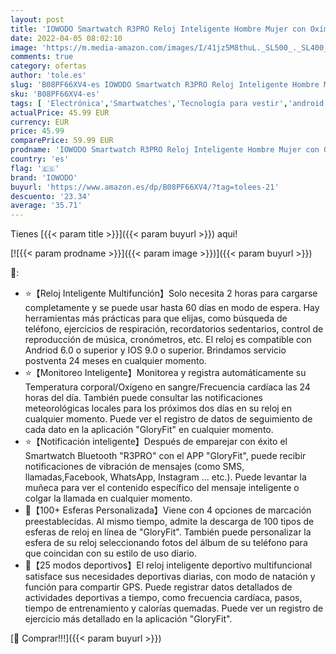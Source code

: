 ```yaml
---
layout: post
title: 'IOWODO Smartwatch R3PRO Reloj Inteligente Hombre Mujer con Oxímetro SpO2  1.69" Pantalla con Termómetro Pulsómetro Sueño Podómetro Pulsera Actividad Impermeable IP68 para Android IOS Nuevo -2 Correas '
date: 2022-04-05 08:02:10
image: 'https://m.media-amazon.com/images/I/41jz5M8thuL._SL500_._SL400_.jpg'
comments: true
category: ofertas
author: 'tole.es'
slug: 'B08PF66XV4-es IOWODO Smartwatch R3PRO Reloj Inteligente Hombre Mujer con...'
sku: 'B08PF66XV4-es'
tags: [ 'Electrónica','Smartwatches','Tecnología para vestir','android','iowodo', ]
actualPrice: 45.99 EUR
currency: EUR
price: 45.99
comparePrice: 59.99 EUR
prodname: 'IOWODO Smartwatch R3PRO Reloj Inteligente Hombre Mujer con Oxímetro SpO2  1.69" Pantalla con Termómetro Pulsómetro Sueño Podómetro Pulsera Actividad Impermeable IP68 para Android IOS Nuevo -2 Correas '
country: 'es'
flag: '🇪🇸'
brand: 'IOWODO'
buyurl: 'https://www.amazon.es/dp/B08PF66XV4/?tag=tolees-21'
descuento: '23.34'
average: '35.71'
---
```


Tienes [{{< param title >}}]({{< param buyurl >}}) aqui!

[![{{< param prodname >}}]({{< param image >}})]({{< param buyurl >}})

🔎:

- ⭐【Reloj Inteligente Multifunción】Solo necesita 2 horas para cargarse completamente y se puede usar hasta 60 días en modo de espera. Hay herramientas más prácticas para que elijas, como búsqueda de teléfono, ejercicios de respiración, recordatorios sedentarios, control de reproducción de música, cronómetros, etc. El reloj es compatible con Andriod 6.0 o superior y IOS 9.0 o superior. Brindamos servicio postventa 24 meses en cualquier momento.
- ⭐【Monitoreo Inteligente】Monitorea y registra automáticamente su Temperatura corporal/Oxígeno en sangre/Frecuencia cardíaca las 24 horas del día. También puede consultar las notificaciones meteorológicas locales para los próximos dos días en su reloj en cualquier momento. Puede ver el registro de datos de seguimiento de cada dato en la aplicación "GloryFit" en cualquier momento.
- ⭐【Notificación inteligente】Después de emparejar con éxito el Smartwatch Bluetooth "R3PRO" con el APP "GloryFit", puede recibir notificaciones de vibración de mensajes (como SMS, llamadas,Facebook, WhatsApp, Instagram ... etc.). Puede levantar la muñeca para ver el contenido específico del mensaje inteligente o colgar la llamada en cualquier momento.
- 🌙【100+ Esferas Personalizada】Viene con 4 opciones de marcación preestablecidas. Al mismo tiempo, admite la descarga de 100 tipos de esferas de reloj en línea de "GloryFit". También puede personalizar la esfera de su reloj seleccionando fotos del álbum de su teléfono para que coincidan con su estilo de uso diario.
- 🌙【25 modos deportivos】El reloj inteligente deportivo multifuncional satisface sus necesidades deportivas diarias, con modo de natación y función para compartir GPS. Puede registrar datos detallados de actividades deportivas a tiempo, como frecuencia cardíaca, pasos, tiempo de entrenamiento y calorías quemadas. Puede ver un registro de ejercicio más detallado en la aplicación "GloryFit".

[🛒 Comprar!!!]({{< param buyurl >}})
